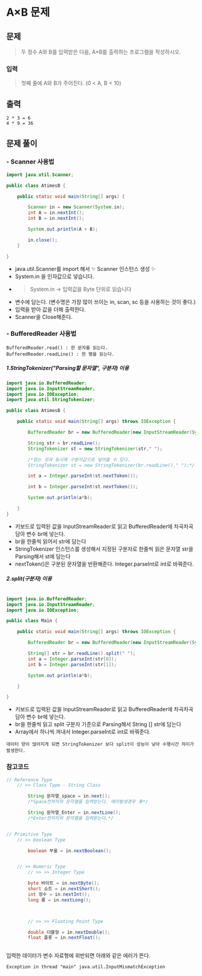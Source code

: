 # A×B 문제

## 문제

> 두 정수 A와 B를 입력받은 다음, A×B를 출력하는 프로그램을 작성하시오.

### 입력

> 첫째 줄에 A와 B가 주어진다. (0 < A, B < 10)

## 출력

```
2 * 3 = 6
4 * 9 = 36

```


## **문제 풀이**

### - Scanner 사용법

```java
import java.util.Scanner;

public class AtimesB {

    public static void main(String[] args) {

        Scanner in = new Scanner(System.in);
        int A = in.nextInt();
        int B = in.nextInt();

        System.out.println(A + B);

        in.close();
    }

}
```

- java.util.Scanner를 import 해서 ✨ Scanner 인스턴스 생성 ✨
- System.in 을 인자값으로 넣습니다. 
- >System.in → 입력값을 Byte 단위로 읽습니다 
- 변수에 담는다.
  (변수명은 가장 많이 쓰이는 in, scan, sc 등을 사용하는 것이 좋다.)
- 입력을 받아 값을 더해 출력한다.
- Scanner을 Close해준다.

### - BufferedReader 사용법

    BufferedReader.read() : 한 문자를 읽는다.
    BufferedReader.readLine() : 한 행을 읽는다.

##### 1.StringTokenizer("Parsing할 문자열", 구분자) 이용

```java
import java.io.BufferedReader;
import java.io.InputStreamReader;
import java.io.IOException;
import java.util.StringTokenizer;

public class AtimesB {

	public static void main(String[] args) throws IOException {

		BufferedReader br = new BufferedReader(new InputStreamReader(System.in));

 		String str = br.readLine();
		StringTokenizer st = new StringTokenizer(str," ");

        /*읽는 것과 동시에 구분자값으로 넣어줄 수 있다.
        StringTokenizer st = new StringTokenizer(br.readLine()," ");*/

		int a = Integer.parseInt(st.nextToken());

		int b = Integer.parseInt(st.nextToken());

		System.out.println(a*b);

    }
}
```

- 키보드로 입력된 값을 InputStreamReader로 읽고 BufferedReader에 차곡차곡 담아 변수 br에 넣는다.
- br을 한줄씩 읽어서 str에 담는다
- StringTokenizer 인스턴스를 생성해서 지정된 구분자로 한줄씩 읽은 문자열 str을 Parsing해서 st에 담는다
- nextToken()은 구분된 문자열을 반환해준다. Integer.parseInt로 int로 바꿔준다.

##### 2.split(구분자) 이용

```java

import java.io.BufferedReader;
import java.io.InputStreamReader;
import java.io.IOException;

public class Main {

	public static void main(String[] args) throws IOException {

		BufferedReader br = new BufferedReader(new InputStreamReader(System.in));

		String[] str = br.readLine().split(" ");
		int a = Integer.parseInt(str[0]);
		int b = Integer.parseInt(str[1]);

		System.out.println(a*b);

	}

}
```

- 키보드로 입력된 값을 InputStreamReader로 읽고 BufferedReader에 차곡차곡 담아 변수 br에 넣는다.
- br을 한줄씩 읽고 split 구분자 기준으로 Parsing해서 String [] str에 담는다
- Array에서 하나씩 꺼내서 Integer.parseInt로 int로 바꿔준다.

`데이터 양이 많아지게 되면 StringTokenizer 보다 split이 성능이 낮아 수행시간 차이가 발생한다.`

### 참고코드

```java
// Reference Type
	// >> Class Type - String Class

		String 문자열_space = in.next();
        /*Space전까지의 문자열을 입력받는다. 에러발생경우 多*/

		String 문자열_Enter = in.nextLine();
		/*Enter전까지의 문자열을 입력받는다.*/


// Primitive Type
	// >> boolean Type

		boolean 부울 = in.nextBoolean();


	// >> Numeric Type
		// >> >> Integer Type

		byte 바이트 = in.nextByte();
		short 쇼트 = in.nextShort();
		int 정수 = in.nextInt();
		long 롱 = in.nextLong();



		// >> >> Floating Point Type

		double 더블형 = in.nextDouble();
		float 플롯 = in.nextFloat();
 
```

입력한 데이터가 변수 자료형에 위반되면 아래와 같은 에러가 뜬다.

`Exception in thread "main" java.util.InputMismatchException`
